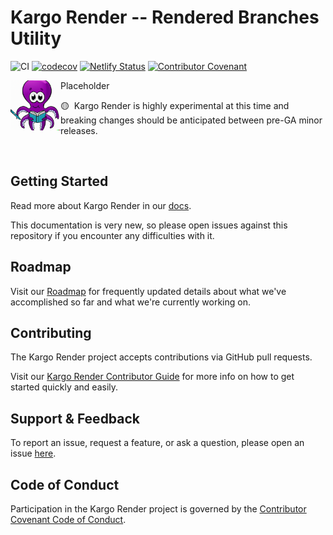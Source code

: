 # Kargo Render -- Rendered Branches Utility

![CI](https://github.com/akuity/kargo-render/actions/workflows/ci.yaml/badge.svg)
[![codecov](https://codecov.io/gh/akuity/kargo-render/branch/main/graph/badge.svg?token=MRKMA584M9)](https://codecov.io/gh/akuity/kargo-render)
[![Netlify Status](https://api.netlify.com/api/v1/badges/f5d7d99b-ca3a-4477-a10b-67fb7a8328a9/deploy-status)](https://app.netlify.com/sites/docs-kargo-render-akuity-io/deploys)
[![Contributor Covenant](https://img.shields.io/badge/Contributor%20Covenant-2.1-4baaaa.svg)](CODE_OF_CONDUCT.md)

<img width="80" align="left" src="logo.png" style="right-margin: 20px"/>

Placeholder

🟡&nbsp;&nbsp;Kargo Render is highly experimental at this time and breaking
changes should be anticipated between pre-GA minor releases.

<br clear="left"/>

## Getting Started

Read more about Kargo Render in our [docs](https://kargo-render.akuity.io).

This documentation is very new, so please open issues against this repository if
you encounter any difficulties with it.

## Roadmap

Visit our [Roadmap](https://kargo-render.akuity.io/roadmap) for frequently
updated details about what we've accomplished so far and what we're currently
working on.

## Contributing

The Kargo Render project accepts contributions via GitHub pull requests.

Visit our
[Kargo Render Contributor Guide](https://kargo-render.akuity.io/contributor-guide/)
for more info on how to get started quickly and easily.

## Support & Feedback

To report an issue, request a feature, or ask a question, please open an issue
[here](https://github.com/akuity/kargo-render/issues).

## Code of Conduct

Participation in the Kargo Render project is governed by the
[Contributor Covenant Code of Conduct](https://kargo-render.akuity.io/contributor-guide/code-of-conduct/).
